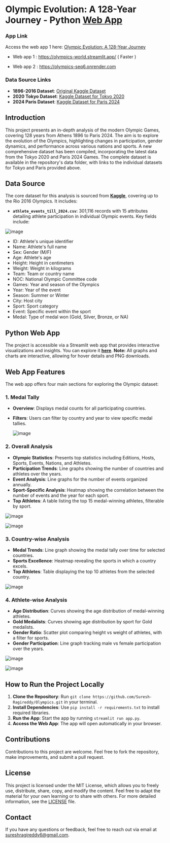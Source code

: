 # Olympic Evolution: A 128-Year Journey - Python <a href="https://olympics-world.streamlit.app/" target="_blank">Web App</a>

### App Link
Access the web app 1 here: [Olympic Evolution: A 128-Year Journey](https://olympics-world.streamlit.app/)

- Web app 1 : https://olympics-world.streamlit.app/  ( Faster )

- Web app 2 : https://olympics-seq6.onrender.com

### Data Source Links
- **1896-2016 Dataset**: [Original Kaggle Dataset](https://www.kaggle.com/datasets/heesoo37/120-years-of-olympic-history-athletes-and-results)
- **2020 Tokyo Dataset**: [Kaggle Dataset for Tokyo 2020](https://www.kaggle.com/datasets/arjunprasadsarkhel/2021-olympics-in-tokyo)
- **2024 Paris Dataset**: [Kaggle Dataset for Paris 2024](https://www.kaggle.com/datasets/sajkazmi/paris-olympics-2024-games-dataset-updated-daily)

## Introduction
This project presents an in-depth analysis of the modern Olympic Games, covering 128 years from Athens 1896 to Paris 2024. The aim is to explore the evolution of the Olympics, highlighting changes in participation, gender dynamics, and performance across various nations and sports. A new comprehensive dataset has been compiled, incorporating the latest data from the Tokyo 2020 and Paris 2024 Games. The complete dataset is available in the repository's data folder, with links to the individual datasets for Tokyo and Paris provided above.

## Data Source
The core dataset for this analysis is sourced from <a href="https://www.kaggle.com/datasets/heesoo37/120-years-of-olympic-history-athletes-and-results" target="_blank"><strong>Kaggle</strong></a>, covering up to the Rio 2016 Olympics. It includes:

- **`athlete_events_till_2024.csv`**: 301,116 records with 15 attributes detailing athlete participation in individual Olympic events. Key fields include:

![image](https://github.com/user-attachments/assets/cb6fd43c-78c4-4392-8dba-edd2570fff09)

  
  - ID: Athlete's unique identifier
  - Name: Athlete's full name
  - Sex: Gender (M/F)
  - Age: Athlete's age
  - Height: Height in centimeters
  - Weight: Weight in kilograms
  - Team: Team or country name
  - NOC: National Olympic Committee code
  - Games: Year and season of the Olympics
  - Year: Year of the event
  - Season: Summer or Winter
  - City: Host city
  - Sport: Sport category
  - Event: Specific event within the sport
  - Medal: Type of medal won (Gold, Silver, Bronze, or NA)


## Python Web App
The project is accessible via a Streamlit web app that provides interactive visualizations and insights. You can explore it <a href="https://olympics-world.streamlit.app/" target="_blank"><strong>here</strong></a>. **Note:** All graphs and charts are interactive, allowing for hover details and PNG downloads.

## Web App Features
The web app offers four main sections for exploring the Olympic dataset:

### 1. Medal Tally
- **Overview**: Displays medal counts for all participating countries.
- **Filters**: Users can filter by country and year to view specific medal tallies.

  ![image](https://github.com/user-attachments/assets/89592504-d633-45e0-bd33-4533e364341b)


### 2. Overall Analysis
- **Olympic Statistics**: Presents top statistics including Editions, Hosts, Sports, Events, Nations, and Athletes.
- **Participation Trends**: Line graphs showing the number of countries and athletes over the years.
- **Event Analysis**: Line graphs for the number of events organized annually.
- **Sport-Specific Analysis**: Heatmap showing the correlation between the number of events and the year for each sport.
- **Top Athletes**: A table listing the top 15 medal-winning athletes, filterable by sport.

![image](https://github.com/user-attachments/assets/3d93b964-d561-4222-84c8-04175d8eda45)

![image](https://github.com/user-attachments/assets/ab9954fd-df2c-42fb-87a5-6c6ddab51570)


### 3. Country-wise Analysis
- **Medal Trends**: Line graph showing the medal tally over time for selected countries.
- **Sports Excellence**: Heatmap revealing the sports in which a country excels.
- **Top Athletes**: Table displaying the top 10 athletes from the selected country.

![image](https://github.com/user-attachments/assets/f7f6ee6d-dc7c-40b9-8f9a-546eef20de60)


### 4. Athlete-wise Analysis
- **Age Distribution**: Curves showing the age distribution of medal-winning athletes.
- **Gold Medalists**: Curves showing age distribution by sport for Gold medalists.
- **Gender Ratio**: Scatter plot comparing height vs weight of athletes, with a filter for sports.
- **Gender Participation**: Line graph tracking male vs female participation over the years.

![image](https://github.com/user-attachments/assets/4cf5ec52-201d-46ae-8bf0-35be5089bda3)

![image](https://github.com/user-attachments/assets/7891e320-b192-4382-a8ce-0f2ec4ee89f7)




## How to Run the Project Locally
1. **Clone the Repository**: Run `git clone https://github.com/Suresh-Ragireddy/Olympics.git` in your terminal.
2. **Install Dependencies**: Use `pip install -r requirements.txt` to install required libraries.
3. **Run the App**: Start the app by running `streamlit run app.py`.
4. **Access the Web App**: The app will open automatically in your browser.


## Contributions
Contributions to this project are welcome. Feel free to fork the repository, make improvements, and submit a pull request.

## License
This project is licensed under the MIT License, which allows you to freely use, distribute, share, copy, and modify the content. Feel free to adapt the material for your own learning or to share with others. For more detailed information, see the [LICENSE](LICENSE) file.


## Contact
If you have any questions or feedback, feel free to reach out via email at sureshragireddy6@gmail.com.
